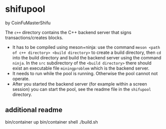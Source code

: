 # shifupool

by CoinFuMasterShifu

The `c++` directory contains the C++ backend server that signs transactions/creates blocks.

* It has to be compiled using meson+ninja: use the command `meson <path of c++ directory> <build directory>` to create a build directory, then `cd` into the build directory and build the backend server using the command `ninja`. In the `src` subdirectory of the `<build directory>` there should exist an executable file `miningproblem` which is the backend server.
* It needs to run while the pool is running. Otherwise the pool cannot not operate.
* After you started the backend server (for example within a screen session) you can start the pool, see the readme file in the `shifupool` directory.

## additional readme

bin/container up
bin/container shell
  ./build.sh
